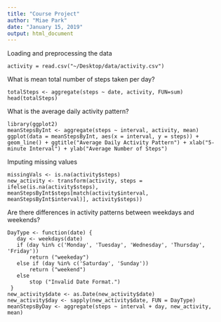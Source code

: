 ```yaml
---
title: "Course Project"
author: "Miae Park"
date: "January 15, 2019"
output: html_document
---
```


Loading and preprocessing the data
```{r, echo=TRUE}
activity = read.csv("~/Desktop/data/activity.csv")
```
What is mean total number of steps taken per day?
```{r}
totalSteps <- aggregate(steps ~ date, activity, FUN=sum)
head(totalSteps)
```
What is the average daily activity pattern?
```{r, echo=TRUE}
library(ggplot2)
meanStepsByInt <- aggregate(steps ~ interval, activity, mean)
ggplot(data = meanStepsByInt, aes(x = interval, y = steps)) + geom_line() + ggtitle("Average Daily Activity Pattern") + xlab("5-minute Interval") + ylab("Average Number of Steps") 
```

Imputing missing values
```{r}
missingVals <- is.na(activity$steps)
new_activity <- transform(activity, steps = ifelse(is.na(activity$steps), meanStepsByInt$steps[match(activity$interval, meanStepsByInt$interval)], activity$steps)) 
```
Are there differences in activity patterns between weekdays and weekends?
```{r}
DayType <- function(date) {
   day <- weekdays(date)
   if (day %in% c('Monday', 'Tuesday', 'Wednesday', 'Thursday', 'Friday'))
       return ("weekeday")
   else if (day %in% c('Saturday', 'Sunday'))
       return ("weekend")
   else
       stop ("Invalid Date Format.")
 }
new_activity$date <- as.Date(new_activity$date)
new_activity$day <- sapply(new_activity$date, FUN = DayType)
meanStepsByDay <- aggregate(steps ~ interval + day, new_activity, mean) 

```
